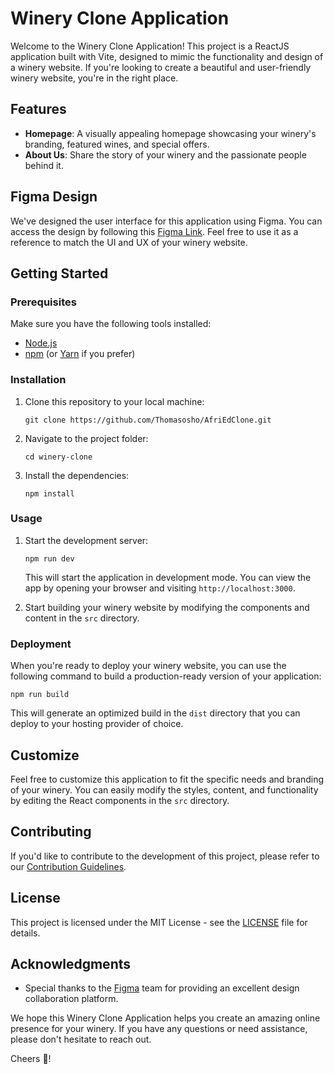 # Winery Clone Application

Welcome to the Winery Clone Application! This project is a ReactJS application built with Vite, designed to mimic the functionality and design of a winery website. If you're looking to create a beautiful and user-friendly winery website, you're in the right place.

## Features

- **Homepage**: A visually appealing homepage showcasing your winery's branding, featured wines, and special offers.
- **About Us**: Share the story of your winery and the passionate people behind it.

## Figma Design

We've designed the user interface for this application using Figma. You can access the design by following this [Figma Link](https://www.figma.com/file/rLTUxrQyytDgsIcZXnieSG/Website-Clone?type=design&node-id=0%3A1&mode=design&t=VEpAW3V5aoKCYTMN-1). Feel free to use it as a reference to match the UI and UX of your winery website.

## Getting Started

### Prerequisites

Make sure you have the following tools installed:

- [Node.js](https://nodejs.org/)
- [npm](https://www.npmjs.com/) (or [Yarn](https://yarnpkg.com/) if you prefer)

### Installation

1. Clone this repository to your local machine:

   ```shell
   git clone https://github.com/Thomasosho/AfriEdClone.git
   ```

2. Navigate to the project folder:

   ```shell
   cd winery-clone
   ```

3. Install the dependencies:

   ```shell
   npm install
   ```

### Usage

1. Start the development server:

   ```shell
   npm run dev
   ```

   This will start the application in development mode. You can view the app by opening your browser and visiting `http://localhost:3000`.

2. Start building your winery website by modifying the components and content in the `src` directory.

### Deployment

When you're ready to deploy your winery website, you can use the following command to build a production-ready version of your application:

```shell
npm run build
```

This will generate an optimized build in the `dist` directory that you can deploy to your hosting provider of choice.

## Customize

Feel free to customize this application to fit the specific needs and branding of your winery. You can easily modify the styles, content, and functionality by editing the React components in the `src` directory.

## Contributing

If you'd like to contribute to the development of this project, please refer to our [Contribution Guidelines](CONTRIBUTING.md).

## License

This project is licensed under the MIT License - see the [LICENSE](LICENSE) file for details.

## Acknowledgments

- Special thanks to the [Figma](https://www.figma.com/) team for providing an excellent design collaboration platform.

We hope this Winery Clone Application helps you create an amazing online presence for your winery. If you have any questions or need assistance, please don't hesitate to reach out.

Cheers 🍷!
